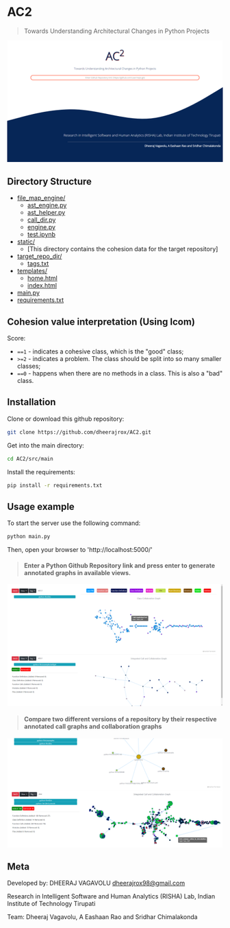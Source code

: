 # AC2
> Towards Understanding Architectural Changes in Python Projects

![](landing_page.png)

## Directory Structure

* [file_map_engine/](.\main\file_map_engine)
  * [ast_engine.py](.\main\file_map_engine\ast_engine.py)
  * [ast_helper.py](.\main\file_map_engine\ast_helper.py)
  * [call_dir.py](.\main\file_map_engine\call_dir.py)
  * [engine.py](.\main\file_map_engine\engine.py)
  * [test.ipynb](.\main\file_map_engine\test.ipynb)
* [static/](.\main\static)
  * [This directory contains the cohesion data for the target repository]
* [target_repo_dir/](.\main\target_repo_dir)
  * [tags.txt](.\main\target_repo_dir\tags.txt)
* [templates/](.\main\templates)
  * [home.html](.\main\templates\home.html)
  * [index.html](.\main\templates\index.html)
* [main.py](.\main\main.py)
* [requirements.txt](.\main\requirements.txt)

## Cohesion value interpretation (Using lcom)

Score:

- ``==1`` - indicates a cohesive class, which is the "good" class;
- ``>=2`` - indicates a problem. The class should be split into so many smaller classes;
- ``==0`` - happens when there are no methods in a class. This is also a "bad" class.

## Installation

Clone or download this github repository:

```sh
git clone https://github.com/dheerajrox/AC2.git
```

Get into the main directory:

```sh
cd AC2/src/main
```

Install the requirements:

```sh
pip install -r requirements.txt
```

## Usage example

To start the server use the following command:

```sh
python main.py
```

Then, open your browser to 'http://localhost:5000/'

> #### Enter a Python Github Repository link and press enter to generate annotated graphs in available views.
![](demo_image_1.png)

> #### Compare two different versions of a repository by their respective annotated call graphs and collaboration graphs
![](demo_image_2.png)

## Meta

Developed by:
DHEERAJ VAGAVOLU 
dheerajrox98@gmail.com

Research in Intelligent Software and Human Analytics (RISHA) Lab, Indian Institute of Technology Tirupati

Team:
Dheeraj Vagavolu, A Eashaan Rao and Sridhar Chimalakonda



